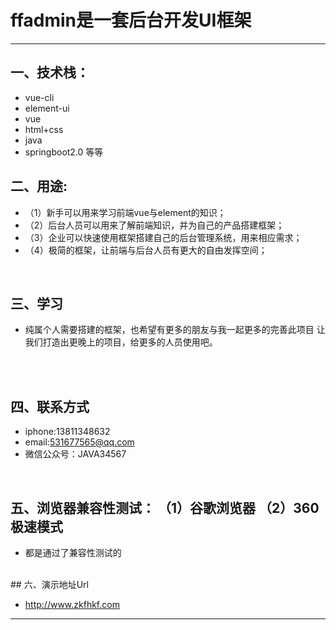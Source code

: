 # ffadmin是一套后台开发UI框架

----

## 一、技术栈： 
* vue-cli  
* element-ui  
* vue  
* html+css   
* java   
* springboot2.0 等等  

## 二、用途:
* （1）新手可以用来学习前端vue与element的知识；   
* （2）后台人员可以用来了解前端知识，并为自己的产品搭建框架；   
* （3）企业可以快速使用框架搭建自己的后台管理系统，用来相应需求；  
* （4）极简的框架，让前端与后台人员有更大的自由发挥空间；  
</br>

## 三、学习 
* 纯属个人需要搭建的框架，也希望有更多的朋友与我一起更多的完善此项目 让我们打造出更晚上的项目，给更多的人员使用吧。
</br>
</br>


## 四、联系方式

* iphone:13811348632  
* email:531677565@qq.com   
* 微信公众号：JAVA34567  
</br>

## 五、浏览器兼容性测试： （1）谷歌浏览器 （2）360极速模式

* 都是通过了兼容性测试的

</br>
## 六、演示地址Url

* http://www.zkfhkf.com


----
